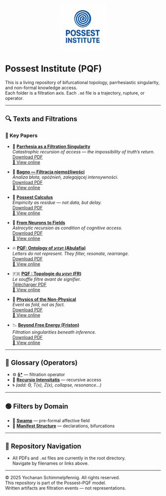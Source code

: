 <p align="center">
  <img src="logo1.png" alt="Possest Institute" width="150"/>
</p>

# Possest Institute (PQF)

This is a living repository of bifurcational topology, parrhesiastic singularity, and non-formal knowledge access.  
Each folder is a filtration axis. Each `.md` file is a trajectory, rupture, or operator.

---

## 🔍 Texts and Filtrations

### 🔴 Key Papers

- 📄 **[Parrhesia as a Filtration Singularity](parrhesia.md)**  
  *Catastrophic recursion of access — the impossibility of truth’s return.*  
  [Download PDF](parrhesia.pdf)  
  [🔗 View online](https://yochanan62.github.io/possest-institute/parrhesia.pdf)

- 🌊 **[Bagno — Filtracja niemożliwości](bagno.md)**  
  *Analiza błota, opóźnień, zalegającej intensywności.*  
  [Download PDF](bagno.pdf)  
  [🔗 View online](https://yochanan62.github.io/possest-institute/bagno.pdf)

- 🧬 **[Possest Calculus](Possest_Calculus_uk.md)**  
  *Empiricity as residue — not data, but delay.*  
  [Download PDF](Possest_Calculus_uk.pdf)  
  [🔗 View online](https://yochanan62.github.io/possest-institute/Possest_Calculus_uk.pdf)

- 🧠 **[From Neurons to Fields](astrocyty.md)**  
  *Astrocytic recursion as condition of cognitive access.*  
  [Download PDF](astrocyty.pdf)  
  [🔗 View online](https://yochanan62.github.io/possest-institute/astrocyty.pdf)

- 🔥 **[PQF: Ontology of זעזוע (Abulafia)](abulafia_uk.md)**  
  *Letters do not represent. They filter, resonate, rearrange.*  
  [Download PDF](abulafia_uk.pdf)  
  [🔗 View online](https://yochanan62.github.io/possest-institute/abulafia_uk.pdf)

- 🇫🇷 **[PQF : Topologie du זעזוע (FR)](abulafia_fr.md)**  
  *Le souffle filtre avant de signifier.*  
  [Télécharger PDF](abulafia_fr.pdf)  
  [🔗 View online](https://yochanan62.github.io/possest-institute/abulafia_fr.pdf)

- 🧾 **[Physics of the Non-Physical](norton.md)**  
  *Event as fold, not as fact.*  
  [Download PDF](norton.pdf)  
  [🔗 View online](https://yochanan62.github.io/possest-institute/norton.pdf)

- 📉 **[Beyond Free Energy (Friston)](friston.md)**  
  *Filtration singularities beneath inference.*  
  [Download PDF](friston.pdf)  
  [🔗 View online](https://yochanan62.github.io/possest-institute/friston.pdf)

---

## 🔵 Glossary (Operators)

- ⚙️ **[δ*](delta-star.md)** — filtration operator  
- 🔁 **[Recursio Intensitatis](glossary/recursio-intensitatis.md)** — recursive access  
- 🌀 *(add: Θ, T(x), Z(x), collapse, resonance...)*

---

## 🟢 Filters by Domain

- 🧱 **[Swamp](intensity.md)** — pre-formal affective field  
- 📜 **[Manifest Structure](structure.md)** — declarations, bifurcations

---

## 🧭 Repository Navigation

- All PDFs and `.md` files are currently in the root directory.  
  Navigate by filenames or links above.

---

© 2025 Yochanan Schimmelpfennig. All rights reserved.  
This repository is part of the Possest–PQF model.  
Written artifacts are filtration events — not representations.